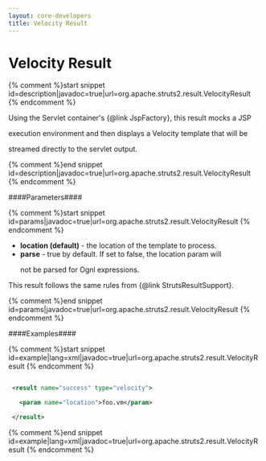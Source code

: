 ```yaml
---
layout: core-developers
title: Velocity Result
---
```


# Velocity Result



{% comment %}start snippet id=description|javadoc=true|url=org.apache.struts2.result.VelocityResult {% endcomment %}
<p>

 Using the Servlet container's {@link JspFactory}, this result mocks a JSP

 execution environment and then displays a Velocity template that will be

 streamed directly to the servlet output.


</p>
{% comment %}end snippet id=description|javadoc=true|url=org.apache.struts2.result.VelocityResult {% endcomment %}

####Parameters####



{% comment %}start snippet id=params|javadoc=true|url=org.apache.struts2.result.VelocityResult {% endcomment %}
<p>

 <ul>



 <li><b>location (default)</b> - the location of the template to process.</li>



 <li><b>parse</b> - true by default. If set to false, the location param will

 not be parsed for Ognl expressions.</li>



 </ul>

 <p>

 This result follows the same rules from {@link StrutsResultSupport}.

 </p>


</p>
{% comment %}end snippet id=params|javadoc=true|url=org.apache.struts2.result.VelocityResult {% endcomment %}

####Examples####



{% comment %}start snippet id=example|lang=xml|javadoc=true|url=org.apache.struts2.result.VelocityResult {% endcomment %}


```xml

 <result name="success" type="velocity">

   <param name="location">foo.vm</param>

 </result>


```


{% comment %}end snippet id=example|lang=xml|javadoc=true|url=org.apache.struts2.result.VelocityResult {% endcomment %}

